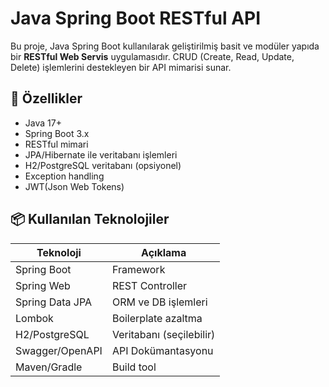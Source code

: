 # Java Spring Boot RESTful API

Bu proje, Java Spring Boot kullanılarak geliştirilmiş basit ve modüler yapıda bir **RESTful Web Servis** uygulamasıdır. CRUD (Create, Read, Update, Delete) işlemlerini destekleyen bir API mimarisi sunar.

## 🚀 Özellikler

- Java 17+
- Spring Boot 3.x
- RESTful mimari
- JPA/Hibernate ile veritabanı işlemleri
- H2/PostgreSQL veritabanı (opsiyonel)
- Exception handling
- JWT(Json Web Tokens)


## 📦 Kullanılan Teknolojiler

| Teknoloji      | Açıklama                    |
|----------------|-----------------------------|
| Spring Boot    | Framework                   |
| Spring Web     | REST Controller             |
| Spring Data JPA| ORM ve DB işlemleri         |
| Lombok         | Boilerplate azaltma         |
| H2/PostgreSQL  | Veritabanı (seçilebilir)    |
| Swagger/OpenAPI| API Dokümantasyonu          |
| Maven/Gradle   | Build tool                  |
